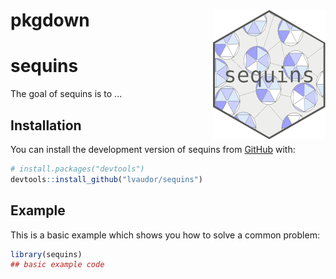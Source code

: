 # pkgdown <img src="man/figures/hex-sequins_small.png" align="right" />

# sequins

<!-- badges: start -->
<!-- badges: end -->

The goal of sequins is to ...

## Installation

You can install the development version of sequins from [GitHub](https://github.com/) with:

``` r
# install.packages("devtools")
devtools::install_github("lvaudor/sequins")
```

## Example

This is a basic example which shows you how to solve a common problem:

``` r
library(sequins)
## basic example code
```

